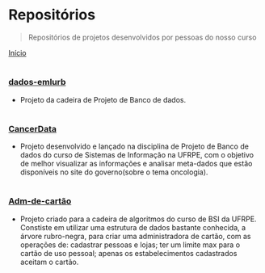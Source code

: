 # Repositórios

> Repositórios de projetos desenvolvidos por pessoas do nosso curso

[Início](README.md)

#

### [dados-emlurb](https://github.com/projetosdebd-2019-1/dados-emlurb)

- Projeto da cadeira de Projeto de Banco de dados.

#

### [CancerData](https://github.com/projetosdebd-2019-1/CancerData)

- Projeto desenvolvido e lançado na disciplina de Projeto de Banco de dados do curso de Sistemas de Informação na UFRPE, com o objetivo de melhor visualizar as informações e analisar meta-dados que estão disponíveis no site do governo(sobre o tema oncologia).

#

### [Adm-de-cartão](https://github.com/projetosdebd-2019-1/CancerData)

- Projeto criado para a cadeira de algoritmos do curso de BSI da UFRPE. Constiste em utilizar uma estrutura de dados bastante conhecida, a árvore rubro-negra, para criar uma administradora de cartão, com as operações de: cadastrar pessoas e lojas; ter um limite max para o cartão de uso pessoal; apenas os estabelecimentos cadastrados aceitam o cartão.
